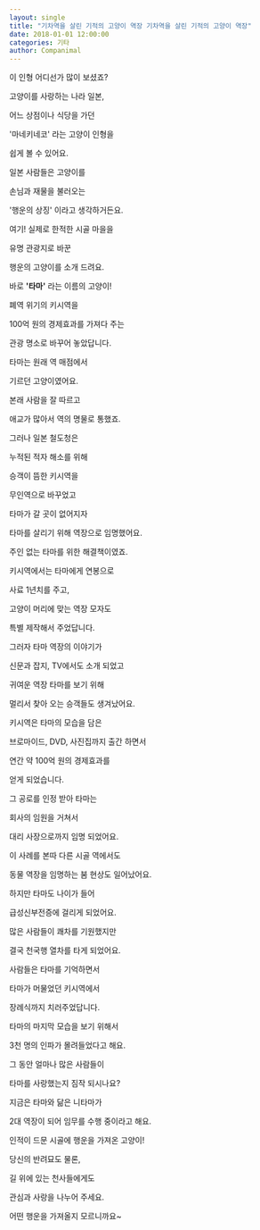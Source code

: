 ```yaml
---
layout: single
title: "기차역을 살린 기적의 고양이 역장 기차역을 살린 기적의 고양이 역장"
date: 2018-01-01 12:00:00
categories: 기타
author: Companimal
---
```


이 인형 어디선가 많이 보셨죠?

고양이를 사랑하는 나라 일본,

어느 상점이나 식당을 가던

'마네키네코' 라는 고양이 인형을

쉽게 볼 수 있어요.

일본 사람들은 고양이를

손님과 재물을 불러오는

'행운의 상징' 이라고 생각하거든요.

여기! 실제로 한적한 시골 마을을

유명 관광지로 바꾼

행운의 고양이를 소개 드려요.

바로 **'타마'** 라는 이름의 고양이!

폐역 위기의 키시역을

100억 원의 경제효과를 가져다 주는

관광 명소로 바꾸어 놓았답니다.

타마는 원래 역 매점에서

기르던 고양이였어요.

본래 사람을 잘 따르고

애교가 많아서 역의 명물로 통했죠.

그러나 일본 철도청은

누적된 적자 해소를 위해

승객이 뜸한 키시역을

무인역으로 바꾸었고

타마가 갈 곳이 없어지자

타마를 살리기 위해 역장으로 임명했어요.

주인 없는 타마를 위한 해결책이였죠.

키시역에서는 타마에게 연봉으로

사료 1년치를 주고,

고양이 머리에 맞는 역장 모자도

특별 제작해서 주었답니다.

그러자 타마 역장의 이야기가

신문과 잡지, TV에서도 소개 되었고

귀여운 역장 타마를 보기 위해

멀리서 찾아 오는 승객들도 생겨났어요.

키시역은 타마의 모습을 담은

브로마이드, DVD, 사진집까지 출간 하면서

연간 약 100억 원의 경제효과를

얻게 되었습니다.

그 공로를 인정 받아 타마는

회사의 임원을 거쳐서

대리 사장으로까지 임명 되었어요.

이 사례를 본따 다른 시골 역에서도

동물 역장을 임명하는 붐 현상도 일어났어요.

하지만 타마도 나이가 들어

급성신부전증에 걸리게 되었어요.

많은 사람들이 쾌차를 기원했지만

결국 천국행 열차를 타게 되었어요.

사람들은 타마를 기억하면서

타마가 머물었던 키시역에서

장례식까지 치러주었답니다.

타마의 마지막 모습을 보기 위해서

3천 명의 인파가 몰려들었다고 해요.

그 동안 얼마나 많은 사람들이

타마를 사랑했는지 짐작 되시나요?

지금은 타마와 닮은 니타마가

2대 역장이 되어 임무를 수행 중이라고 해요.

인적이 드문 시골에 행운을 가져온 고양이!

당신의 반려묘도 물론,

길 위에 있는 천사들에게도

관심과 사랑을 나누어 주세요.

어떤 행운을 가져올지 모르니까요~
